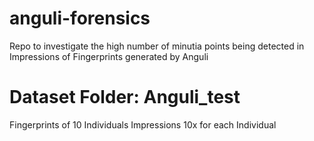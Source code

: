 # anguli-forensics
Repo to investigate the high number of minutia points being detected in Impressions of Fingerprints generated by Anguli

# Dataset Folder: Anguli_test
Fingerprints of 10 Individuals
Impressions 10x for each Individual
